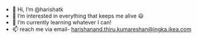 - 👋 Hi, I’m @harishatk
- 👀 I’m interested in everything that keeps me alive 😃 
- 🌱 I’m currently learning whatever I can!
- 📫 reach me via email- harishanand.thiru.kumareshan@ingka.ikea.com

<!---
harishatk/harishatk is a ✨ special ✨ repository because its `README.md` (this file) appears on your GitHub profile.
You can click the Preview link to take a look at your changes.
--->

